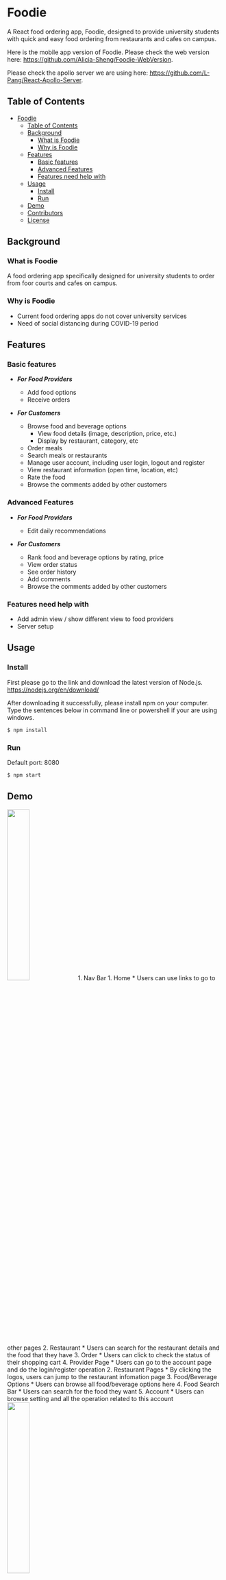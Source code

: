 # Foodie

A React food ordering app, Foodie, designed to provide university students with quick and easy food ordering from restaurants and cafes on campus.

Here is the mobile app version of Foodie. Please check the web version here: https://github.com/Alicia-Sheng/Foodie-WebVersion.

Please check the apollo server we are using here: https://github.com/L-Pang/React-Apollo-Server.

## Table of Contents

- [Foodie](#Foodie)
  - [Table of Contents](#table-of-contents)
  - [Background](#background)
    - [What is Foodie](#what-is-foodie)
    - [Why is Foodie](#why-is-foodie)
  - [Features](#features)
    - [Basic features](#basic-features)
    - [Advanced Features](#advanced-features)
    - [Features need help with](#features-need-help-with)
  - [Usage](#usage)
    - [Install](#install)
    - [Run](#run)
  - [Demo](#demo)
  - [Contributors](#contributors)
  - [License](#license)

## Background

### What is Foodie

A food ordering app specifically designed for university students to order from foor courts and cafes on campus.

### Why is Foodie

- Current food ordering apps do not cover university services
- Need of social distancing during COVID-19 period

## Features

### Basic features

- ***For Food Providers***

  - Add food options
  - Receive orders

- ***For Customers***

  - Browse food and beverage options
    - View food details (image, description, price, etc.)
    - Display by restaurant, category, etc
  - Order meals
  - Search meals or restaurants
  - Manage user account, including user login, logout and register
  - View restaurant information (open time, location, etc)
  - Rate the food
  - Browse the comments added by other customers

### Advanced Features

- ***For Food Providers***

  - Edit daily recommendations

- ***For Customers***

  - Rank food and beverage options by rating, price
  - View order status
  - See order history
  - Add comments
  - Browse the comments added by other customers

### Features need help with

- Add admin view / show different view to food providers
- Server setup

## Usage

### Install

First please go to the link and download the latest version of Node.js.
https://nodejs.org/en/download/

After downloading it successfully, please install npm on your computer.
Type the sentences below in command line or powershell if your are using windows.

```sh
$ npm install
```

### Run

Default port: 8080

```sh
$ npm start
```

## Demo

<img src="https://github.com/Alicia-Sheng/Foodie-MobileAppVersion/blob/master/media/screeshot/homepage.png" width="32%">
1.  Nav Bar
    1.  Home
        * Users can use links to go to other pages
    2.  Restaurant
        * Users can search for the restaurant details and the food that they have
    3.  Order
        * Users can click to check the status of their shopping cart
    4.  Provider Page
        * Users can go to the account page and do the login/register operation
2.  Restaurant Pages
    * By clicking the logos, users can jump to the restaurant infomation page
3.  Food/Beverage Options
    * Users can browse all food/beverage options here
4.  Food Search Bar
    * Users can search for the food they want
5.  Account
    * Users can browse setting and all the operation related to this account

<img src="https://github.com/Alicia-Sheng/Foodie-MobileAppVersion/blob/master/media/screeshot/restaurant.png" width="32%">

  * Food and beverage options are displayed by restaurant

<img src="https://github.com/Alicia-Sheng/Foodie-MobileAppVersion/blob/master/media/screeshot/detail.png" width="32%"> <img src="https://github.com/Alicia-Sheng/Foodie-MobileAppVersion/blob/master/media/screeshot/commentlist.png" width="32%">

  * Users can see food details and comment here.
  * Previous comment list of the food is included as well

<img src="https://github.com/Alicia-Sheng/Foodie-MobileAppVersion/blob/master/media/screeshot/order.png" width="32%">

  * Customers can view, add or remove items they put in the shopping cart.
  * They can place an order here

<img src="https://github.com/Alicia-Sheng/Foodie-MobileAppVersion/blob/master/media/screeshot/foodProvider.png" width="32%">

  * Provider can add the information of the food they serve

<img src="https://github.com/Alicia-Sheng/Foodie-MobileAppVersion/blob/master/media/screeshot/account.png" width="32%">
  
  * Users can browse setting and all the operation related to this account

<img src="https://github.com/Alicia-Sheng/Foodie-MobileAppVersion/blob/master/media/screeshot/Profile.png" width="32%">
  
  * Users can see their own profile
  
<img src="https://github.com/Alicia-Sheng/Foodie-MobileAppVersion/blob/master/media/screeshot/myOrders.png" width="32%">

  * Users can see their order information
  
<img src="https://github.com/Alicia-Sheng/Foodie-MobileAppVersion/blob/master/media/screeshot/myReviews.png" width="32%">

  * Users can see their previous review

<img src="https://github.com/Alicia-Sheng/Foodie-MobileAppVersion/blob/master/media/screeshot/login.png" width="32%">

  * If users have a account, he or she can login into our app
   
<img src="https://github.com/Alicia-Sheng/Foodie-MobileAppVersion/blob/master/media/screeshot/registerPage.png" width="32%">

  * If users doesn't have a account, he or she can register for an account
  

## Contributors

[@AliciaSheng](https://github.com/Alicia-Sheng).
[@ChenWei](https://github.com/MRSA-J).
[@WenxuanJiang](https://github.com/wenxuanjiang93).
[@LinPang](https://github.com/L-Pang).

## License

[MIT](LICENSE)
